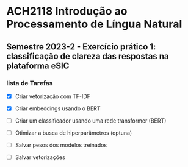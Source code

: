 # ACH2118 Introdução ao Processamento de Língua Natural 
## Semestre 2023-2 - Exercício prático 1: classificação de clareza das respostas na plataforma eSIC

### lista de Tarefas

- [x] Criar vetorização com TF-IDF

- [x] Criar embeddings usando o BERT

- [ ] Criar um classificador usando uma rede transformer (BERT)

- [ ] Otimizar a busca de hiperparâmetros (optuna)

- [ ] Salvar pesos dos modelos treinados

- [ ] Salvar vetorizações